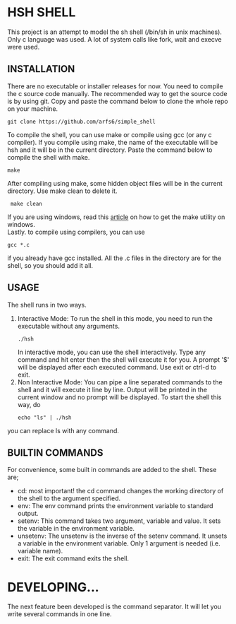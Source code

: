    # **HSH SHELL**  

This project is an attempt to model the sh shell (/bin/sh in unix machines). Only c language was used. A lot of system calls like fork, wait and execve were used.  

## **INSTALLATION**  
There are no executable or installer releases for now. You need to compile the c source code manually. The recommended way to get the source code is by using git. Copy and paste the command below to clone the whole repo on your machine.
```
git clone https://github.com/arfs6/simple_shell
```
To compile the shell, you can use make or compile using gcc (or any c compiler). If you compile using make, the name of the executable will be hsh and it will be in the current directory. Paste the command below to compile the shell with make.
```
make
```
After compiling using make, some hidden object files will be in the current directory. Use make clean to delete it.  
```
 make clean  
```
If you are using windows, read this [article](https://www.technewstoday.com/install-and-use-make-in-windows/) on how to get the make utility on windows.  
Lastly. to compile using compilers, you can use
```
gcc *.c
```
if you already have gcc installed. All the .c files in the directory are for the shell, so you should add it all.  

## **USAGE**  
The shell runs in two ways.  
1. Interactive Mode: To run the shell in this mode, you need to run the executable without any arguments.
      ```
   ./hsh
      ```
   In interactive mode, you can use the shell interactively. Type any command and hit enter then the shell will execute it for you. A prompt '$' will be displayed after each executed command. Use exit or ctrl-d to exit.  
2. Non Interactive Mode: You can pipe a line separated commands to the shell and it will execute it line by line. Output will be printed in the current window and no prompt will be displayed. To start the shell this way, do
   ```
   echo "ls" | ./hsh
   ```
you can replace ls with any command.  

## **BUILTIN COMMANDS**  
For convenience, some built in commands are added to the shell. These are;  
* cd: most important! the cd command changes the working directory of the shell to the argument specified.
* env: The env command prints the environment variable to standard output.
* setenv: This command takes two argument, variable and value. It sets the variable in the environment variable.
* unsetenv: The unsetenv is the inverse of the setenv command. It unsets a variable in the environment variable. Only 1 argument is needed (i.e. variable name).
* exit: The exit command exits the shell.  
# **DEVELOPING...**  
The next feature been developed is the command separator. It will let you write several commands in one line.